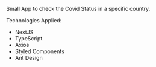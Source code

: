 Small App to check the Covid Status in a specific country. 

Technologies Applied:

- NextJS
- TypeScript
- Axios
- Styled Components
- Ant Design 
